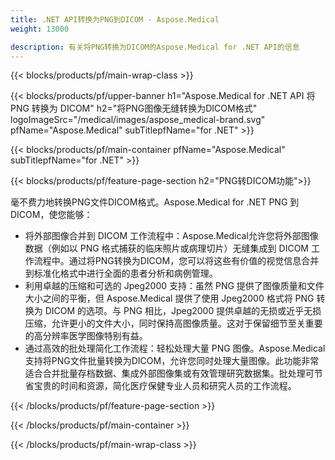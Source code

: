 ```yaml
---
title: .NET API转换为PNG到DICOM - Aspose.Medical
weight: 13000

description: 有关将PNG转换为DICOM的Aspose.Medical for .NET API的信息
---
```


{{< blocks/products/pf/main-wrap-class >}}

{{< blocks/products/pf/upper-banner h1="Aspose.Medical for .NET API 将 PNG 转换为 DICOM" h2="将PNG图像无缝转换为DICOM格式" logoImageSrc="/medical/images/aspose_medical-brand.svg" pfName="Aspose.Medical" subTitlepfName="for .NET" >}}

{{< blocks/products/pf/main-container pfName="Aspose.Medical" subTitlepfName="for .NET" >}}

{{< blocks/products/pf/feature-page-section h2="PNG转DICOM功能">}}

<p>毫不费力地转换PNG文件DICOM格式。Aspose.Medical for .NET PNG 到 DICOM，使您能够：</p>

<ul>
<li>将外部图像合并到 DICOM 工作流程中：Aspose.Medical允许您将外部图像数据（例如以 PNG 格式捕获的临床照片或病理切片）无缝集成到 DICOM 工作流程中。通过将PNG转换为DICOM，您可以将这些有价值的视觉信息合并到标准化格式中进行全面的患者分析和病例管理。</li>
<li>利用卓越的压缩和可选的 Jpeg2000 支持：虽然 PNG 提供了图像质量和文件大小之间的平衡，但 Aspose.Medical 提供了使用 Jpeg2000 格式将 PNG 转换为 DICOM 的选项。与 PNG 相比，Jpeg2000 提供卓越的无损或近乎无损压缩，允许更小的文件大小，同时保持高图像质量。这对于保留细节至关重要的高分辨率医学图像特别有益。</li>
<li>通过高效的批处理简化工作流程：轻松处理大量 PNG 图像。Aspose.Medical支持将PNG文件批量转换为DICOM，允许您同时处理大量图像。此功能非常适合合并批量存档数据、集成外部图像集或有效管理研究数据集。批处理可节省宝贵的时间和资源，简化医疗保健专业人员和研究人员的工作流程。</li>
</ul>

{{< /blocks/products/pf/feature-page-section >}}

{{< /blocks/products/pf/main-container >}}

{{< /blocks/products/pf/main-wrap-class >}}